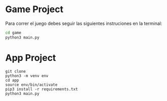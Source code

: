 # Game Project
Para correr el juego debes seguir las siguientes instruciones en la terminal:

```sh
cd game
python3 main.py
```



# App Project

```
git clone
python3 -m venv env
cd app
source env/bin/activate
pip3 install -r requirements.txt
python3 main.py
```
